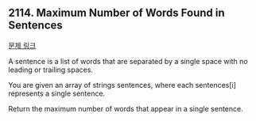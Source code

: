 ## 2114. Maximum Number of Words Found in Sentences

[문제 링크](https://leetcode.com/problems/maximum-number-of-words-found-in-sentences/)

A sentence is a list of words that are separated by a single space with no leading or trailing spaces.

You are given an array of strings sentences, where each sentences[i] represents a single sentence.

Return the maximum number of words that appear in a single sentence.